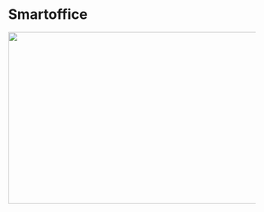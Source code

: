 # Smartoffice

<img align=left width=550 height=350 src="https://user-images.githubusercontent.com/106246180/222352146-71b40573-5161-45e8-9643-709e5755282b.png"/>
